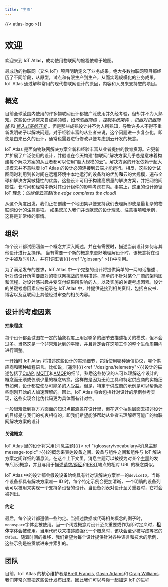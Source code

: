 ```yaml
---
title: "主页"
---
```


{{< atlas-logo >}}

# 欢迎

欢迎来到 IoT Atlas，成功使用物联网的旅程依赖于地图。

最成功的物联网（又名 IoT）项目明确定义了业务成果。绝大多数物联网项目都经历了不同阶段，从原型，试点和有限生产 ​​ 到生产，从而实现规模化的业务成果。IoT Atlas 通过解释常用的现代物联网设计的原因，内容和人员来支持您的项目。

## 概览

目前全球范围内使用的许多物联网设计都被广泛使用并久经考验，但却并不为人熟知。这些设计通常来自成熟领域，如*传感器网络* ，_[控制系统架构](https://en.wikipedia.org/wiki/Control_system)_ ，_[机器对机器网络](https://en.wikipedia.org/wiki/Machine_to_machine)_ 和 _[嵌入式系统开发](https://en.wikipedia.org/wiki/Embedded_system)_ 。但是那些成熟设计并不为人所熟知，导致许多人不得不重新发明轮子以解决问题。对于经验丰富的从业者来说，这个问题进一步复杂化，即使是由来已久的设计，通常也需要进行修改以便考虑到云开发的概念。

IoT Atlas 是面向物联网解决方案全新和经验丰富从业者提供的教育资源。它更新并扩展了广泛使用的设计，并假设在今天构建“物联网”解决方案几乎总是意味着构建每个解决方案的从业者都可以使用“超大规模的云”。解决方案的开发依赖于超大规模云并不意味着 IoT Atlas 的设计必须连接到云端才能运行。相反，这些设计试图同时利用到长时间在远程环境中本地运行的设备群的优势**和**云的大规模，遍布全球和解决方案敏捷性的优势。这些设计可用于构建高质量的解决方案，并把网络间歇性、长时间和经常中断对其设计组件的影响考虑在内。事实上，这里的设计遵循 IoT 理念：_边缘使云完整(the edge completes the cloud)_

从这个角度出发，我们正在创建一个地图集以便支持我们去理解即使是最复杂的物联网设计的注意事项。 如果您加入我们并[贡献](https://github.com/aws/iot-atlas/blob/main/CONTRIBUTING.md)您的设计理念、注意事项和示例，这将是非常棒的事情。

## 组织

每个设计都试图涵盖一个概念并深入阐述，并在有需要时，描述当前设计如何与其他设计进行互操作。 当有需要一个新的概念来更好地理解设计时，该概念将在设计中被及时引入，并在[词汇表]({{<ref "/glossary" >}})中引用。

为了满足发布的要求，IoT Atlas 中一个完整的设计将提供简单的一两句话描述
、针对该设计所需要应对的物联网挑战的简明描述、简单的不针对某个厂商的架构图和流程、对设计感兴趣并受交付结果所影响的人，以及实施的关键考虑因素。设计的关键考虑因素应被记录在 IoT Atlas 中，并提供链接到相关资料，包括白皮书、博客以及互联网上其他经过审查的相关内容。

## 设计的考虑因素

#### 抽象程度

每个设计都会试图在一定的抽象程度上用足够多的细节去描述相关的模式，但不会过多。当然这是一个非常难达到的平衡，并且肯定会在这项工作的整个生命周期内进行调整。

一开始时 IoT Atlas 将描述这些设计的实现细节，包括使用哪种通信协议，哪个供应商和哪种编程语言。比如说，[遥测]({{<ref "/designs/telemetry">}})设计的描述包括了[CoAP](https://datatracker.ietf.org/doc/html/rfc7252), [MQTT](http://mqtt.org/)和[AMQP](https://www.amqp.org/product/architecture)的细节，熟悉这些协议的人可以理解这个设计的概念而无须或仅须少量的概念转换。这样做是因为无论工具和特定供应商的实施细节如何，设计都应使尽可能多的人受益。但是，特定于供应商的示例是可以帮助那些刚刚开始的人加速理解的。因此，IoT Atlas 将会包括针对设计的示例参考实现，这些实现会比伪代码更为具体而有针对性。

一般很难做到将方方面面的知识点都涵盖在设计里，但在这个抽象层面去描述设计的目标是与我们的初衷相符的，即我们希望能够帮助从业者去理解尽可能广的物联网解决方案的设计

#### 关键概念

IoT Atlas 里的设计将采用[消息主题]({{< ref "/glossary/vocabulary#消息主题message-topic" >}})的概念来表达设备之间、设备与组件之间和组件与 IoT 解决方案之间详细的消息流。在这个上下文里，消息主题可以被视为对某个[主题](#)的发布/订阅概念，并且与用于描述[请求/返回](#)和[REST](#)端点的相对 URL 的概念类似。

IoT Atlas 中的设计都会假设设备始终具有针对该解决方案唯一的`deviceID`。当每个设备都具有解决方案唯一 ID 时，每个特定示例会更加清晰，一个明确的设备列表可以被用来实现一个支持多设备的设计。当设备列表对设计至关重要时，它将会被列出。

#### 约定

最后，每个设计都遵循一些约定。当描述数据或代码相关概念的例子时，`monospace`字体会被使用。当一个词或概念对设计至关重要或作为即时定义时，**粗体**字体会被使用。当用代码块来描述或强化一个概念时，该块会至少被写成等宽的`伪代码`。随着时间的推移，我们希望为每个设计提供针对各种语言和技术的示例，这些示例是被贡献进来并索引的。

## 团队

目前，IoT Atlas 的核心维护者是[Brett Francis](https://github.com/brettf),
[Gavin Adams](https://github.com/gadams999)和
[Craig Williams](https://github.com/typemismatch).我们非常兴奋把这些设计发布出来，因此我们可以与你一起加速 IoT 的进程
